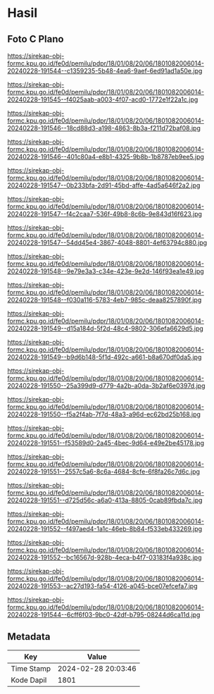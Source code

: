 # Hasil

## Foto C Plano

https://sirekap-obj-formc.kpu.go.id/fe0d/pemilu/pdpr/18/01/08/20/06/1801082006014-20240228-191544--c1359235-5b48-4ea6-9aef-6ed91ad1a50e.jpg

https://sirekap-obj-formc.kpu.go.id/fe0d/pemilu/pdpr/18/01/08/20/06/1801082006014-20240228-191545--f4025aab-a003-4f07-acd0-1772e1f22a1c.jpg

https://sirekap-obj-formc.kpu.go.id/fe0d/pemilu/pdpr/18/01/08/20/06/1801082006014-20240228-191546--18cd88d3-a198-4863-8b3a-f211d72baf08.jpg

https://sirekap-obj-formc.kpu.go.id/fe0d/pemilu/pdpr/18/01/08/20/06/1801082006014-20240228-191546--401c80a4-e8b1-4325-9b8b-1b8787eb9ee5.jpg

https://sirekap-obj-formc.kpu.go.id/fe0d/pemilu/pdpr/18/01/08/20/06/1801082006014-20240228-191547--0b233bfa-2d91-45bd-affe-4ad5a646f2a2.jpg

https://sirekap-obj-formc.kpu.go.id/fe0d/pemilu/pdpr/18/01/08/20/06/1801082006014-20240228-191547--f4c2caa7-536f-49b8-8c6b-9e843d16f623.jpg

https://sirekap-obj-formc.kpu.go.id/fe0d/pemilu/pdpr/18/01/08/20/06/1801082006014-20240228-191547--54dd45e4-3867-4048-8801-4ef63794c880.jpg

https://sirekap-obj-formc.kpu.go.id/fe0d/pemilu/pdpr/18/01/08/20/06/1801082006014-20240228-191548--9e79e3a3-c34e-423e-9e2d-146f93ea1e49.jpg

https://sirekap-obj-formc.kpu.go.id/fe0d/pemilu/pdpr/18/01/08/20/06/1801082006014-20240228-191548--f030a116-5783-4eb7-985c-deaa8257890f.jpg

https://sirekap-obj-formc.kpu.go.id/fe0d/pemilu/pdpr/18/01/08/20/06/1801082006014-20240228-191549--d15a184d-5f2d-48c4-9802-306efa6629d5.jpg

https://sirekap-obj-formc.kpu.go.id/fe0d/pemilu/pdpr/18/01/08/20/06/1801082006014-20240228-191549--b9d6b148-5f1d-492c-a661-b8a670df0da5.jpg

https://sirekap-obj-formc.kpu.go.id/fe0d/pemilu/pdpr/18/01/08/20/06/1801082006014-20240228-191550--25a399d9-d779-4a2b-a0da-3b2af6e0397d.jpg

https://sirekap-obj-formc.kpu.go.id/fe0d/pemilu/pdpr/18/01/08/20/06/1801082006014-20240228-191550--f5a2f4ab-7f7d-48a3-a96d-ec62bd25b168.jpg

https://sirekap-obj-formc.kpu.go.id/fe0d/pemilu/pdpr/18/01/08/20/06/1801082006014-20240228-191551--f53589d0-2a45-4bec-9d64-e49e2be45178.jpg

https://sirekap-obj-formc.kpu.go.id/fe0d/pemilu/pdpr/18/01/08/20/06/1801082006014-20240228-191551--2557c5a6-8c6a-4684-8cfe-6f8fa26c7d6c.jpg

https://sirekap-obj-formc.kpu.go.id/fe0d/pemilu/pdpr/18/01/08/20/06/1801082006014-20240228-191551--d725d56c-a6a0-413a-8805-0cab89fbda7c.jpg

https://sirekap-obj-formc.kpu.go.id/fe0d/pemilu/pdpr/18/01/08/20/06/1801082006014-20240228-191552--f497aed4-1a1c-46eb-8b84-f533eb433269.jpg

https://sirekap-obj-formc.kpu.go.id/fe0d/pemilu/pdpr/18/01/08/20/06/1801082006014-20240228-191552--bc16567d-928b-4eca-b4f7-03183f4a938c.jpg

https://sirekap-obj-formc.kpu.go.id/fe0d/pemilu/pdpr/18/01/08/20/06/1801082006014-20240228-191553--ac27d193-fa54-4126-a045-bce07efcefa7.jpg

https://sirekap-obj-formc.kpu.go.id/fe0d/pemilu/pdpr/18/01/08/20/06/1801082006014-20240228-191544--6cff6f03-9bc0-42df-b795-08244d6ca11d.jpg


## Metadata

| Key        | Value               |
| ---------- | ------------------- |
| Time Stamp | 2024-02-28 20:03:46 |
| Kode Dapil | 1801                |



